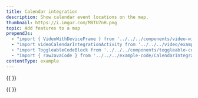 ```yaml
---
title: Calendar integration
description: Show calendar event locations on the map.
thumbnail: https://i.imgur.com/M8TU7nH.png
topic: Add features to a map
prependJs:
  - "import { VideoWithDeviceFrame } from '../../../components/video-with-device-frame'"
  - "import videoCalendarIntegrationActivity from '../../../video/example-calendar-integration-activity.mp4'"
  - "import ToggleableCodeBlock from '../../../components/toggleable-code-block'"
  - "import { rawJavaCode } from '../../../example-code/CalendarIntegrationActivity.js'"
contentType: example
---
```


{{
  <VideoWithDeviceFrame
    videoFile={videoCalendarIntegrationActivity}
    rotation="horizontal"
    device="pixel-2"
  />
}}

<!-- Any notes about this example would go here.  -->

{{
  <ToggleableCodeBlock
    java={rawJavaCode}
  />
}}
